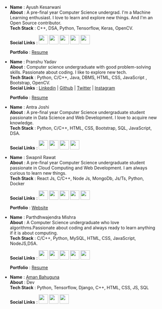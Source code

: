 <!-- - __Name__ :           
 __About__ :      
 __Tech Stack__ :      
 __Social Links__ : 
 __Portfolio__ : -->



- __Name__         : Ayush Kesarwani   
  __About__        : A pre-final year Computer Science undergrad. I'm a Machine Learning enthusiast. I love to learn and explore new things. And I'm an Open Source contributor.<br/>
  __Tech Stack__   : C++, DSA, Python, Tensorflow, Keras, OpenCV.      
 
  __Social Links__ :   <a href="https://www.linkedin.com/in/ayush-kesarwani-638094174"><img src="https://user-images.githubusercontent.com/57597700/115221409-434f5080-a127-11eb-8605-0de27d8ee0e7.png" width=30></a> <a href="https://twitter.com/Ayush_1206"><img src="https://user-images.githubusercontent.com/57597700/115221648-86112880-a127-11eb-8298-18349120b44b.png" width=30></a> <a href="https://www.instagram.com/_ayush7781_/"><img src="https://user-images.githubusercontent.com/57597700/115221558-6ed23b00-a127-11eb-90cf-c330432b48e3.png" width=30></a> <a href="https://github.com/Ayush12062000"><img src="https://user-images.githubusercontent.com/57597700/115221750-9e814300-a127-11eb-87ad-9829817b7a36.png" width=30></a> <a href="mailto: kaayush112@gmail.com"><img src="https://user-images.githubusercontent.com/57597700/115959649-e559a900-a52a-11eb-9cf5-3659573b814b.png" width=30></a>
  
  __Portfolio__    : [Resume](https://drive.google.com/file/d/1XsnDw3bwj5KlEV9XGkO-SDO8fSB6F1Of/view?usp=sharing)



- __Name__         : Pranshu Yadav  
  __About__        : Computer science undergraduate with good problem-solving skills. Passionate about coding. I like to explore new tech.<br/>
  __Tech Stack__   : Python, C/C++, Java, DBMS, HTML, CSS, JavaScript , Bootstrap, OpenCV.<br/>
  __Social Links__ : [Linkedin](https://www.linkedin.com/in/pranshu-yadav-720a581a4/) | [Github](https://github.com/pranshu200) | [Twitter](https://twitter.com/Pranshu_Yadav_) | [Instagram](https://www.instagram.com/pranshu_018_/)
 
  __Portfolio__    : [Resume](https://drive.google.com/file/d/1DMgPt1Q40Fq_smhqqXYjFJ320r1LLkRK/view?usp=sharing)



- __Name__         : Antra Joshi        
  __About__         : A pre-final year Computer Science undergraduate student passionate in Data Science and Web Development. I love to acquire new knowledge.<br/>
  __Tech Stack__    : Python, C/C++, HTML, CSS, Bootstrap, SQL, JavaScript, DSA.<br/>    
 
  __Social Links__  :  <a href="https://www.linkedin.com/in/antrajoshi/"><img src="https://user-images.githubusercontent.com/57597700/115221409-434f5080-a127-11eb-8605-0de27d8ee0e7.png" width=30></a> <a href="https://twitter.com/AntraJoshi8"><img src="https://user-images.githubusercontent.com/57597700/115221648-86112880-a127-11eb-8298-18349120b44b.png" width=30></a> <a href="https://github.com/AntraJoshi"><img src="https://user-images.githubusercontent.com/57597700/115221750-9e814300-a127-11eb-87ad-9829817b7a36.png" width=30></a> <a href="mailto: antrajoshi107@gmail.com"><img src="https://user-images.githubusercontent.com/57597700/115959649-e559a900-a52a-11eb-9cf5-3659573b814b.png" width=30></a>


- __Name__         : Swapnil Rawat        
  __About__         : A pre-final year Computer Science undergraduate student passionate in Cloud Computing and Web Development. I am always curious to learn new things.<br/>
  __Tech Stack__    : React Js, C/C++, Node Js, MongoDb, Js/Ts, Python, Docker<br/>    
 
  __Social Links__  :  <a href="https://www.linkedin.com/in/swapnil-rawat-82623916a/"><img src="https://user-images.githubusercontent.com/57597700/115221409-434f5080-a127-11eb-8605-0de27d8ee0e7.png" width=30></a> <a href="https://twitter.com/XavierGreek"><img src="https://user-images.githubusercontent.com/57597700/115221648-86112880-a127-11eb-8298-18349120b44b.png" width=30></a> <a href="https://www.instagram.com/swapnil_r17/"><img src="https://user-images.githubusercontent.com/57597700/115221558-6ed23b00-a127-11eb-90cf-c330432b48e3.png" width=30></a> <a href="https://github.com/swapnilr17"><img src="https://user-images.githubusercontent.com/57597700/115221750-9e814300-a127-11eb-87ad-9829817b7a36.png" width=30></a> <a href="mailto: swapnilr1700@gmail.com"><img src="https://user-images.githubusercontent.com/57597700/115959649-e559a900-a52a-11eb-9cf5-3659573b814b.png" width=30></a>


   __Portfolio__    : [Website](https://www.swapnilrawat.me)


- __Name__         : Parthdhwajendra Mishra        
  __About__         : A Computer Science undergraduate who love algorithms.Passionate about coding and always ready to learn anything if it is about computing.<br/>
  __Tech Stack__    : C/C++, Python, MySQL, HTML, CSS, JavaScript, NodeJS,DSA.<br/>    
 
  __Social Links__  :  <a href="https://www.linkedin.com/in/parthdhwajendramishra/"><img src="https://user-images.githubusercontent.com/57597700/115221409-434f5080-a127-11eb-8605-0de27d8ee0e7.png" width=30></a> <a href="https://twitter.com/parthdhwajendra"><img src="https://user-images.githubusercontent.com/57597700/115221648-86112880-a127-11eb-8298-18349120b44b.png" width=30></a> <a href="https://www.instagram.com/parthdhwajendramishra/"><img src="https://user-images.githubusercontent.com/57597700/115221558-6ed23b00-a127-11eb-90cf-c330432b48e3.png" width=30></a> <a href="https://github.com/parthdhwajendramishra"><img src="https://user-images.githubusercontent.com/57597700/115221750-9e814300-a127-11eb-87ad-9829817b7a36.png" width=30></a> <a href="mailto: parthdhwajendramishra@gmail.com"><img src="https://user-images.githubusercontent.com/57597700/115959649-e559a900-a52a-11eb-9cf5-3659573b814b.png" width=30></a>

    __Portfolio__    : [Resume](https://drive.google.com/file/d/1uE62scZKFtCWVspLSdC7KNbYhTe74lMl/view?usp=sharing)
    
    
- __Name__ :           [Aman Bahuguna](https://github.com/ammu-007) <br/>
  __About__ :           Dev <br/>
  __Tech Stack__ :      Python, Tensorflow, Django, C++, HTML, CSS, JS, SQL <br/>
 
  __Social Links__ :    <a href="https://www.linkedin.com/in/aman-bahuguna-22b795167/"><img src="https://sguru.org/wp-content/uploads/2018/02/linkedin-logo-hd-png-3.png" width=30></a> <a href="https://twitter.com/ammu_00_7"><img src="http://icons.iconarchive.com/icons/social-media-icons/glossy-social/512/Twitter-icon.png" width=30></a> <a href="mailto: amanbahuguna002@gmail.com"><img src="http://www.avaleisure.co.uk/ESW/Images/mail-button.png" width=30></a>
